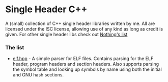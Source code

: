 # Single Header C++

A (small) collection of C++ single header libraries written by me. All are licensed under the ISC license, allowing use of any kind as long as credit is given. For other single header libs check out [Nothing's list](https://github.com/nothings/single_file_libs)

### The list
* [elf.hpp](/elf.hpp) - A simple parser for ELF files. Contains parsing for the ELF header, program headers and section headers. Also supports parsing the symbol table and looking up symbols by name using both the initial and GNU hash sections.
